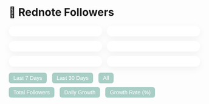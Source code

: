 <span class="anchor" id="rednote-followers"></span>
# 📕 Rednote Followers

<!-- 小红书粉丝统计可视化 -->
<div id="fans-wrapper" style="max-width: 800px; margin: 0 auto; font-family: -apple-system, BlinkMacSystemFont, 'Segoe UI', Roboto, Helvetica, Arial, sans-serif;">
  <!-- 卡片统计区 -->
  <div style="display: flex; gap: 12px; flex-wrap: wrap; justify-content: space-between; margin-bottom: 16px;">
    <div class="fans-card" id="card-total"></div>
    <div class="fans-card" id="card-yesterday"></div>
    <div class="fans-card" id="card-7d"></div>
    <div class="fans-card" id="card-30d"></div>
    <div class="fans-card" id="card-maxday"></div>
    <div class="fans-card" id="card-growthrate"></div>
  </div>

  <!-- 时间范围按钮 -->
  <div style="margin-bottom: 10px;" id="range-buttons">
  <button data-range="7" onclick="setRange(7)">Last 7 Days</button>
  <button data-range="30" onclick="setRange(30)">Last 30 Days</button>
  <button data-range="all" onclick="setRange(null)">All</button>
  </div>

  <!-- 图表切换按钮 -->
  <div style="margin-bottom: 10px;" id="chart-buttons">
  <button data-chart="total" onclick="switchChart('total')">Total Followers</button>
  <button data-chart="daily" onclick="switchChart('daily')">Daily Growth</button>
  <button data-chart="rate" onclick="switchChart('rate')">Growth Rate (%)</button>
  </div>

  <!-- 图表容器 -->
  <div style="height: 240px;">
    <canvas id="fansChart" style="width: 100%; height: 240px;"></canvas>
  </div>
</div>

<style>
  .fans-card {
    flex: 1;
    min-width: 160px;
    background: white;
    border-radius: 16px;
    box-shadow: 0 6px 20px rgba(0,0,0,0.05);
    padding: 14px 18px;
    color: #333;
    font-size: 0.9rem;
  }

  .fans-card span {
    display: block;
    font-weight: bold;
    font-size: 1.5rem;
    margin-top: 6px;
    color: rgb(125,181,168);
  }

  button {
    border: none;
    background: rgba(125,181,168,0.65);
    color: white;
    border-radius: 6px;
    padding: 6px 12px;
    margin-right: 10px;
    cursor: pointer;
    font-size: 0.9rem;
  }

  button:hover {
    background: rgb(105,161,148);
  }

  button.active {
    background: rgb(105,161,148);
    font-weight: bold;
  }
</style>

<!-- 引入 Chart.js -->
<script src="https://cdn.jsdelivr.net/npm/chart.js"></script>

<script>
  const SHEET_CSV_URL = 'https://docs.google.com/spreadsheets/d/e/2PACX-1vQUX3jbmcxIjz_VyFAy33PJzbYPVKPVXIEOSMdoy7bqRPOl-y1n-lZe8pkZ55WYwkQaqGEAQ0D_idrc/pub?output=csv';
  const chartColor = 'rgba(125,181,168,0.95)';
  const fillColor = 'rgba(125,181,168,0.25)';
  let chart, totalData = [], dailyData = [], rateData = [], labels = [];
  let chartType = 'total';
  let rangeLimit = null;

  async function fetchData() {
    const res = await fetch(SHEET_CSV_URL);
    const text = await res.text();
    const rows = text.trim().split(/\r?\n/).map(line => line.split(','));
    const head = rows[0];
    const dateIdx = head.findIndex(h => h.trim().toLowerCase() === 'date');
    const countIdx = head.findIndex(h => h.trim().toLowerCase() === 'count');
    const dates = [], counts = [];

    for (let i = 1; i < rows.length; i++) {
      const date = rows[i][dateIdx]?.trim();
      const count = parseInt(rows[i][countIdx]?.trim(), 10);
      if (date && !isNaN(count)) {
        dates.push(date);
        counts.push(count);
      }
    }

    labels = dates;
    totalData = counts;
    dailyData = [0];
    rateData = [0];
    for (let i = 1; i < counts.length; i++) {
      const diff = counts[i] - counts[i - 1];
      dailyData.push(diff);
      rateData.push(parseFloat(((diff / counts[i - 1]) * 100).toFixed(2)));
    }

    updateStats();
    drawChart(chartType);
  }

  function updateStats() {
    const latest = totalData.at(-1);
    const yesterday = totalData.at(-2);
    const last7 = totalData.slice(-7);
    const last30 = totalData.slice(-30);
    const sum7 = last7.at(-1) - last7[0];
    const sum30 = last30.at(-1) - last30[0];
    const avgRate7 = rateData.slice(-7).reduce((a, b) => a + b, 0) / 7;

    const maxGrowth = Math.max(...dailyData);
    const maxIndex = dailyData.findIndex(x => x === maxGrowth);
    const maxDate = labels[maxIndex];

    document.getElementById('card-total').innerHTML = `Total Followers<span>${latest}</span>`;
    document.getElementById('card-yesterday').innerHTML = `Yesterday's Growth<span>${latest - yesterday}</span>`;
    document.getElementById('card-7d').innerHTML = `7-Day Growth<span>${sum7}</span>`;
    document.getElementById('card-30d').innerHTML = `30-Day Growth<span>${sum30}</span>`;
    document.getElementById('card-maxday').innerHTML = `Max Daily Growth<span>${maxGrowth} (${maxDate})</span>`;
    document.getElementById('card-growthrate').innerHTML = `Avg 7-Day Rate<span>${avgRate7.toFixed(2)}%</span>`;
  }

  function drawChart(type = 'total') {
    chartType = type;
    const fullDataSet = type === 'total' ? totalData : (type === 'daily' ? dailyData : rateData);
    const label = type === 'total' ? 'Total Followers' : (type === 'daily' ? 'Daily Growth' : 'Growth Rate (%)');
    const fullLabels = labels;

    const dataSet = rangeLimit ? fullDataSet.slice(-rangeLimit) : fullDataSet;
    const shownLabels = rangeLimit ? fullLabels.slice(-rangeLimit) : fullLabels;
    const localMax = Math.max(...dataSet);

    if (chart) chart.destroy();

    chart = new Chart(document.getElementById('fansChart'), {
      type: 'line',
      data: {
        labels: shownLabels,
        datasets: [{
          label: label,
          data: dataSet,
          borderColor: chartColor,
          backgroundColor: fillColor,
          fill: true,
          tension: 0.3,
          borderWidth: 1.5,
          pointRadius: function(ctx) {
            if ((type === 'daily' || type === 'rate') && ctx.raw === localMax) {
              return 4;
            }
            return 0;
          },
          pointBackgroundColor: function(ctx) {
            if ((type === 'daily' || type === 'rate') && ctx.raw === localMax) {
              return 'rgb(207, 10, 36)';
            }
            return chartColor;
          },
          pointHoverRadius: 5
        }]
      },
      options: {
        responsive: true,
        maintainAspectRatio: false,
        plugins: {
          legend: { display: false },
          tooltip: {
            backgroundColor: 'rgba(0,0,0,0.8)',
            titleFont: { size: 13 },
            bodyFont: { size: 12 },
            padding: 10,
            callbacks: {
              title: (items) => '📅 ' + items[0].label,
              label: (item) => '📈 ' + item.dataset.label + ': ' + item.formattedValue
            }
          }
        },
        scales: {
          x: { ticks: { maxTicksLimit: 10 } },
          y: {
            beginAtZero: (type === 'rate'),
            suggestedMin: (type === 'rate') ? 0 : Math.floor(Math.min(...dataSet) * 0.95),
            suggestedMax: Math.ceil(Math.max(...dataSet) * 1.05)
          }
        }
      }
    });
  }

  function switchChart(viewType) {
  chartType = viewType;
  drawChart(viewType);
  document.querySelectorAll('#chart-buttons button').forEach(btn => {
    btn.classList.toggle('active', btn.dataset.chart === viewType);
  });
  }

  function setRange(days) {
  rangeLimit = days;
  drawChart(chartType);
  document.querySelectorAll('#range-buttons button').forEach(btn => {
    const isAll = days === null && btn.dataset.range === 'all';
    const isMatch = btn.dataset.range == days;
    btn.classList.toggle('active', isAll || isMatch);
  });
  }

  window.addEventListener('DOMContentLoaded', fetchData);
</script>
